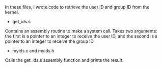 In these files, I wrote code to retrieve the user ID and group ID from the kernel.

- get_ids.s

Contains an assembly routine to make a system call. Takes two arguments: the first is a pointer
to an integer to receive the user ID, and the second is a pointer to an integer to receive the
group ID.

- myids.c and myids.h

Calls the get_ids.s assembly function and prints the result.
